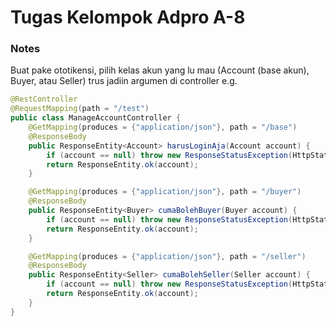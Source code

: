 # Tugas Kelompok Adpro A-8

### Notes
Buat pake ototikensi, pilih kelas akun yang lu mau (Account (base akun), Buyer, atau Seller) 
trus jadiin argumen di controller e.g. </br>

```java
@RestController
@RequestMapping(path = "/test")
public class ManageAccountController {
    @GetMapping(produces = {"application/json"}, path = "/base")
    @ResponseBody
    public ResponseEntity<Account> harusLoginAja(Account account) {
        if (account == null) throw new ResponseStatusException(HttpStatus.OK," account.getEmail()");
        return ResponseEntity.ok(account);
    }

    @GetMapping(produces = {"application/json"}, path = "/buyer")
    @ResponseBody
    public ResponseEntity<Buyer> cumaBolehBuyer(Buyer account) {
        if (account == null) throw new ResponseStatusException(HttpStatus.OK," account.getEmail()");
        return ResponseEntity.ok(account);
    }

    @GetMapping(produces = {"application/json"}, path = "/seller")
    @ResponseBody
    public ResponseEntity<Seller> cumaBolehSeller(Seller account) {
        if (account == null) throw new ResponseStatusException(HttpStatus.OK," account.getEmail()");
        return ResponseEntity.ok(account);
    }
}
```
